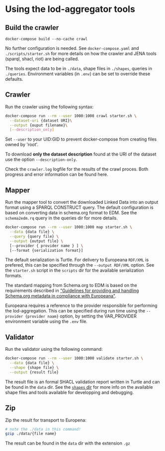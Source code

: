 # Using the lod-aggregator tools

## Build the crawler

`docker-compose build --no-cache crawl`

No further configuration is needed. See `docker-compose.yaml` and `./scripts/starter.sh` for more details on how the crawler and JENA tools (sparql, shacl, riot) are being called.

The tools expect data to be in `./data`, shape files in `./shapes`, queries in `./queries`. Environment variables (in `.env`) can be set to override these defaults.

## Crawler

Run the crawler using the following syntax:

```bash
docker-compose run --rm --user 1000:1000 crawl starter.sh \
  --dataset-uri {dataset URI}\
  --output {ouput filename}\
  [--description_only]
```

Set `--user` to your UID:GID to prevent docker-compose from creating files owned by 'root'. 

To download **only the dataset description** found at the URI of the dataset use the option `--description-only`.

Check the `crawler.log` logfile for the results of the crawl proces. Both progress and error information can be found here.

## Mapper

Run the mapper tool to convert the downloaded Linked Data into an output format using a SPARQL CONSTRUCT query. The default configuration is based on converting data in schema.org format to EDM. See the `schema2edm.rq` query in the queries dir for more details.

```bash
docker-compose run --rm --user 1000:1000 map starter.sh \
  --data {data file} \
  --query {query file} \
  --output {output file} \
  [--provider { provider name } ] \
  [--format {serialization format}]
```

The default serialization is Turtle. For delivery to Europeana `RDF/XML` is prefered, this can be specified through the `--output RDF/XML` option. See the `starter.sh` script in the `scripts` dir for the available serialization formats.

The standard mapping from Schema.org to EDM is based on the requirements described in ["Guidelines for providing and handling Schema.org metadata in compliance with Europeana"](https://docs.google.com/document/d/1ffQt8LyHuldWMbFr79HEZ-_vQUVpcNqaCOAqzN12ycg).

Europeana requires a reference to the provider responsible for performing the lod-aggregation. This can be specified during run time using the `--provider {provider naam}` option, by setting the VAR_PROVIDER environment variable using the `.env` file.

## Validator

Run the validator using the following command:

```bash
docker-compose run --rm --user 1000:1000 validate starter.sh \
  --data {data file} \
  --shape {shape file} \
  --output {result file}
```

The result file is an formal SHACL validation report written in Turtle and can be found in the `data` dir. See the [`shapes` dir](./shapes) for more info on the available shape files and tools available for developping and debugging.

## Zip

Zip the result for transport to Europena:

```bash
# note the ./data in this command!
gzip ./data/{file name}
```
The result can be found in the `data` dir with the extension `.gz`

